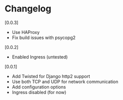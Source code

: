 # Changelog

[0.0.3]

- Use HAProxy
- Fix build issues with psycopg2

[0.0.2]

- Enabled Ingress (untested)

[0.0.1]

- Add Twisted for Django http2 support
- Use both TCP and UDP for network communication
- Add configuration options
- Ingress disabled (for now)